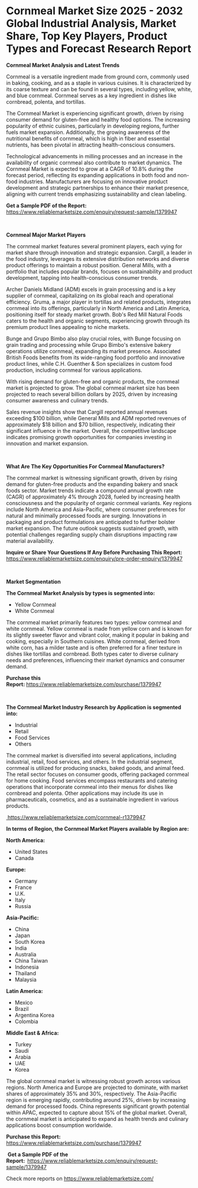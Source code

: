 <p><h1>Cornmeal Market Size 2025 - 2032 Global Industrial Analysis, Market Share, Top Key Players, Product Types and Forecast Research Report</h1></p><p><strong>Cornmeal Market Analysis and Latest Trends</strong></p>
<p><p>Cornmeal is a versatile ingredient made from ground corn, commonly used in baking, cooking, and as a staple in various cuisines. It is characterized by its coarse texture and can be found in several types, including yellow, white, and blue cornmeal. Cornmeal serves as a key ingredient in dishes like cornbread, polenta, and tortillas.</p><p>The Cornmeal Market is experiencing significant growth, driven by rising consumer demand for gluten-free and healthy food options. The increasing popularity of ethnic cuisines, particularly in developing regions, further fuels market expansion. Additionally, the growing awareness of the nutritional benefits of cornmeal, which is high in fiber and essential nutrients, has been pivotal in attracting health-conscious consumers.</p><p>Technological advancements in milling processes and an increase in the availability of organic cornmeal also contribute to market dynamics. The Cornmeal Market is expected to grow at a CAGR of 10.8% during the forecast period, reflecting its expanding applications in both food and non-food industries. Manufacturers are focusing on innovative product development and strategic partnerships to enhance their market presence, aligning with current trends emphasizing sustainability and clean labeling.</p></p>
<p><strong>Get a Sample PDF of the Report:&nbsp;</strong> <a href="https://www.reliablemarketsize.com/enquiry/request-sample/1379947?utm_campaign=1197&utm_medium=2&utm_source=Github&utm_content=ia&utm_term=15022025&utm_id=cornmeal">https://www.reliablemarketsize.com/enquiry/request-sample/1379947</a></p>
<p>&nbsp;</p>
<p><strong>Cornmeal Major Market Players</strong></p>
<p><p>The cornmeal market features several prominent players, each vying for market share through innovation and strategic expansion. Cargill, a leader in the food industry, leverages its extensive distribution networks and diverse product offerings to maintain a robust position. General Mills, with a portfolio that includes popular brands, focuses on sustainability and product development, tapping into health-conscious consumer trends.</p><p>Archer Daniels Midland (ADM) excels in grain processing and is a key supplier of cornmeal, capitalizing on its global reach and operational efficiency. Gruma, a major player in tortillas and related products, integrates cornmeal into its offerings, particularly in North America and Latin America, positioning itself for steady market growth. Bob's Red Mill Natural Foods caters to the health and organic segments, experiencing growth through its premium product lines appealing to niche markets.</p><p>Bunge and Grupo Bimbo also play crucial roles, with Bunge focusing on grain trading and processing while Grupo Bimbo's extensive bakery operations utilize cornmeal, expanding its market presence. Associated British Foods benefits from its wide-ranging food portfolio and innovative product lines, while C.H. Guenther & Son specializes in custom food production, including cornmeal for various applications.</p><p>With rising demand for gluten-free and organic products, the cornmeal market is projected to grow. The global cornmeal market size has been projected to reach several billion dollars by 2025, driven by increasing consumer awareness and culinary trends.</p><p>Sales revenue insights show that Cargill reported annual revenues exceeding $100 billion, while General Mills and ADM reported revenues of approximately $18 billion and $70 billion, respectively, indicating their significant influence in the market. Overall, the competitive landscape indicates promising growth opportunities for companies investing in innovation and market expansion.</p></p>
<p>&nbsp;</p>
<p><strong>What Are The Key Opportunities For Cornmeal Manufacturers?</strong></p>
<p><p>The cornmeal market is witnessing significant growth, driven by rising demand for gluten-free products and the expanding bakery and snack foods sector. Market trends indicate a compound annual growth rate (CAGR) of approximately 4% through 2028, fueled by increasing health consciousness and the popularity of organic cornmeal variants. Key regions include North America and Asia-Pacific, where consumer preferences for natural and minimally processed foods are surging. Innovations in packaging and product formulations are anticipated to further bolster market expansion. The future outlook suggests sustained growth, with potential challenges regarding supply chain disruptions impacting raw material availability.</p></p>
<p><strong>Inquire or Share Your Questions If Any Before Purchasing This Report:</strong> <a href="https://www.reliablemarketsize.com/enquiry/pre-order-enquiry/1379947?utm_campaign=1197&utm_medium=2&utm_source=Github&utm_content=ia&utm_term=15022025&utm_id=cornmeal">https://www.reliablemarketsize.com/enquiry/pre-order-enquiry/1379947</a></p>
<p>&nbsp;</p>
<p><strong>Market Segmentation</strong></p>
<p><strong>The Cornmeal Market Analysis by types is segmented into:</strong></p>
<p><ul><li>Yellow Cornmeal</li><li>White Cornmeal</li></ul></p>
<p><p>The cornmeal market primarily features two types: yellow cornmeal and white cornmeal. Yellow cornmeal is made from yellow corn and is known for its slightly sweeter flavor and vibrant color, making it popular in baking and cooking, especially in Southern cuisines. White cornmeal, derived from white corn, has a milder taste and is often preferred for a finer texture in dishes like tortillas and cornbread. Both types cater to diverse culinary needs and preferences, influencing their market dynamics and consumer demand.</p></p>
<p><strong>Purchase this Report:&nbsp;</strong><a href="https://www.reliablemarketsize.com/purchase/1379947?utm_campaign=1197&utm_medium=2&utm_source=Github&utm_content=ia&utm_term=15022025&utm_id=cornmeal">https://www.reliablemarketsize.com/purchase/1379947</a></p>
<p>&nbsp;</p>
<p><strong>The Cornmeal Market Industry Research by Application is segmented into:</strong></p>
<p><ul><li>Industrial</li><li>Retail</li><li>Food Services</li><li>Others</li></ul></p>
<p><p>The cornmeal market is diversified into several applications, including industrial, retail, food services, and others. In the industrial segment, cornmeal is utilized for producing snacks, baked goods, and animal feed. The retail sector focuses on consumer goods, offering packaged cornmeal for home cooking. Food services encompass restaurants and catering operations that incorporate cornmeal into their menus for dishes like cornbread and polenta. Other applications may include its use in pharmaceuticals, cosmetics, and as a sustainable ingredient in various products.</p></p>
<p><a href="https://www.reliablemarketsize.com/cornmeal-r1379947?utm_campaign=1197&utm_medium=2&utm_source=Github&utm_content=ia&utm_term=15022025&utm_id=cornmeal">&nbsp;https://www.reliablemarketsize.com/cornmeal-r1379947</a></p>
<p><strong>In terms of Region, the Cornmeal Market Players available by Region are:</strong></p>
<p>
    <p> <strong> North America: </strong>
        <ul>
            <li>United States</li>
            <li>Canada</li>
        </ul>
        </p> 
    <p> <strong> Europe: </strong>
        <ul>
            <li>Germany</li>
            <li>France</li>
            <li>U.K.</li>
            <li>Italy</li>
            <li>Russia</li>
        </ul>
        </p> 
    <p> <strong> Asia-Pacific: </strong>
        <ul>
            <li>China</li>
            <li>Japan</li>
            <li>South Korea</li>
            <li>India</li>
            <li>Australia</li>
            <li>China Taiwan</li>
            <li>Indonesia</li>
            <li>Thailand</li>
            <li>Malaysia</li>
        </ul>
        </p> 
    <p> <strong> Latin America: </strong>
        <ul>
            <li>Mexico</li>
            <li>Brazil</li>
            <li>Argentina Korea</li>
            <li>Colombia</li>
        </ul>
        </p> 
    <p> <strong> Middle East & Africa: </strong>
        <ul>
            <li>Turkey</li>
            <li>Saudi</li>
            <li>Arabia</li>
            <li>UAE</li>
            <li>Korea</li>
        </ul>
    </p>
    </p>
<p><p>The global cornmeal market is witnessing robust growth across various regions. North America and Europe are projected to dominate, with market shares of approximately 35% and 30%, respectively. The Asia-Pacific region is emerging rapidly, contributing around 25%, driven by increasing demand for processed foods. China represents significant growth potential within APAC, expected to capture about 15% of the global market. Overall, the cornmeal market is anticipated to expand as health trends and culinary applications boost consumption worldwide.</p></p>
<p><strong>Purchase this Report: </strong><a href="https://www.reliablemarketsize.com/purchase/1379947?utm_campaign=1197&utm_medium=2&utm_source=Github&utm_content=ia&utm_term=15022025&utm_id=cornmeal">https://www.reliablemarketsize.com/purchase/1379947</a></p>
<p>&nbsp;<strong>Get a Sample PDF of the Report:&nbsp;&nbsp;</strong><a href="https://www.reliablemarketsize.com/enquiry/request-sample/1379947?utm_campaign=1197&utm_medium=2&utm_source=Github&utm_content=ia&utm_term=15022025&utm_id=cornmeal">https://www.reliablemarketsize.com/enquiry/request-sample/1379947</a></p>
<p><strong></strong></p>
<p>Check more reports on <a href="https://www.reliablemarketsize.com/?utm_campaign=1197&utm_medium=2&utm_source=Github&utm_content=ia&utm_term=15022025&utm_id=cornmeal">https://www.reliablemarketsize.com/</a></p>